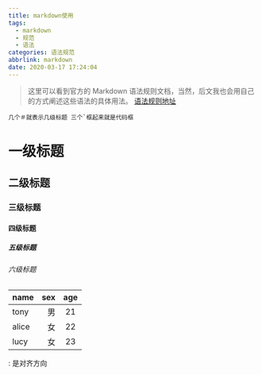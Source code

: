 ```yaml
---
title: markdown使用
tags:
  - markdown
  - 规范
  - 语法
categories: 语法规范
abbrlink: markdown
date: 2020-03-17 17:24:04
---
```


> 这里可以看到官方的 Markdown 语法规则文档，当然，后文我也会用自己的方式阐述这些语法的具体用法。
[语法规则地址](https://blog.csdn.net/witnessai1/article/details/52551362)

```
几个＃就表示几级标题 三个`框起来就是代码框
```
# 一级标题
## 二级标题
### 三级标题
#### 四级标题
##### 五级标题
###### 六级标题


| name        | sex    |  age   |
| --------    | -----: | :----: |
| tony        | 男     |   21   |
| alice       | 女     |   22   |
| lucy        | 女     |   23   |

: 是对齐方向
